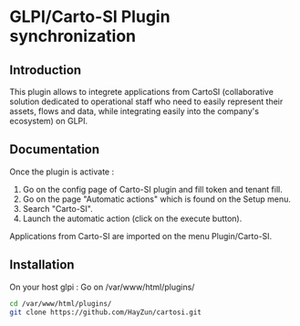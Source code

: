# GLPI/Carto-SI Plugin synchronization

## Introduction

This plugin allows to integrete applications from CartoSI (collaborative solution dedicated to operational staff who need to easily represent their assets, flows and data, while integrating easily into the company's ecosystem) on GLPI.

## Documentation

Once the plugin is activate :
1. Go on the config page of Carto-SI plugin and fill token and tenant fill.
2. Go on the page "Automatic actions" which is found on the Setup menu.
3. Search "Carto-SI".
4. Launch the automatic action (click on the execute button).

Applications from Carto-SI are imported on the menu Plugin/Carto-SI.


## Installation

On your host glpi :
Go on /var/www/html/plugins/
```sh
cd /var/www/html/plugins/
git clone https://github.com/HayZun/cartosi.git
```
